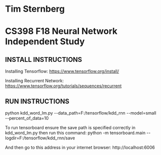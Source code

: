 # Tim Sternberg
# CS398 F18 Neural Network Independent Study



## INSTALL INSTRUCTIONS

Installing Tensorflow: https://www.tensorflow.org/install/

Installing Recurrent Network: https://www.tensorflow.org/tutorials/sequences/recurrent

## RUN INSTRUCTIONS

python kdd_word_lm.py --data_path=F:/tensorflow/kdd_rnn --model=small --percent_of_data=10

To run tensorboard ensure the save path is specified correctly in kdd_word_lm.py then run this command: python -m tensorboard.main --logdir=F:/tensorflow/kdd_rnn/save

And then go to this address in your internet browser: http://localhost:6006
